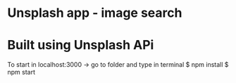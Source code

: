# Unsplash app - image search
# Built using Unsplash APi

To start in localhost:3000 -> go to folder and type in terminal 
$ npm install
$ npm start
